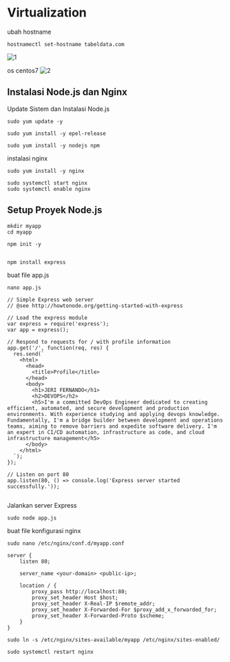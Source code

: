 # Virtualization
ubah hostname 
```
hostnamectl set-hostname tabeldata.com
```
![1](https://github.com/user-attachments/assets/88f59582-49c7-4124-aff0-2be523f76e49)

os centos7
![2](https://github.com/user-attachments/assets/c6561f94-5bc8-4824-b4b9-c626fa7d315f)

## Instalasi Node.js dan Nginx

Update Sistem dan Instalasi Node.js
```
sudo yum update -y

```

```
sudo yum install -y epel-release

```

```
sudo yum install -y nodejs npm

```

instalasi nginx

```
sudo yum install -y nginx

```

```
sudo systemctl start nginx
sudo systemctl enable nginx

```
## Setup Proyek Node.js

```
mkdir myapp
cd myapp

```

```
npm init -y


```

```
npm install express

```
buat file app.js
```
nano app.js

```

```
// Simple Express web server
// @see http://howtonode.org/getting-started-with-express

// Load the express module
var express = require('express');
var app = express();

// Respond to requests for / with profile information
app.get('/', function(req, res) {
  res.send(`
    <html>
      <head>
        <title>Profile</title>
      </head>
      <body>
        <h1>JERI FERNANDO</h1>
        <h2>DEVOPS</h2>
        <h5>I'm a committed DevOps Engineer dedicated to creating efficient, automated, and secure development and production environments. With experience studying and applying devops knowledge.
Fundamentally, I'm a bridge builder between development and operations teams, aiming to remove barriers and expedite software delivery. I'm an expert in CI/CD automation, infrastructure as code, and cloud infrastructure management</h5>
      </body>
    </html>
  `);
});

// Listen on port 80
app.listen(80, () => console.log('Express server started successfully.'));


```

Jalankan server Express

```
sudo node app.js

```

buat file konfigurasi nginx

```
sudo nano /etc/nginx/conf.d/myapp.conf

```

```
server {
    listen 80;

    server_name <your-domain> <public-ip>;

    location / {
        proxy_pass http://localhost:80;
        proxy_set_header Host $host;
        proxy_set_header X-Real-IP $remote_addr;
        proxy_set_header X-Forwarded-For $proxy_add_x_forwarded_for;
        proxy_set_header X-Forwarded-Proto $scheme;
    }
}

```
```
sudo ln -s /etc/nginx/sites-available/myapp /etc/nginx/sites-enabled/
````

```
sudo systemctl restart nginx

```
